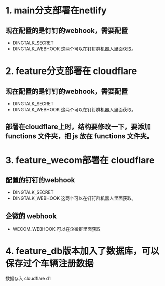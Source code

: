 # 1. main分支部署在netlify
## 现在配置的是钉钉的webhook，需要配置
  - DINGTALK_SECRET
  - DINGTALK_WEBHOOK
    这两个可以在钉钉群机器人里面获取。

# 2. feature分支部署在 cloudflare
## 现在配置的是钉钉的webhook，需要配置
  - DINGTALK_SECRET
  - DINGTALK_WEBHOOK
    这两个可以在钉钉群机器人里面获取。

## 部署在cloudflare上时，结构要修改一下，要添加 functions 文件夹，把 js 放在 functions 文件夹。

# 3. feature_wecom部署在 cloudflare
## 配置的钉钉的webhook
  - DINGTALK_SECRET
  - DINGTALK_WEBHOOK
    这两个可以在钉钉群机器人里面获取。
## 企微的 webhook
  - WECOM_WEBHOOK 可以在企微群里面获取

# 4. feature_db版本加入了数据库，可以保存过个车辆注册数据
数据存入 cloudflare d1
